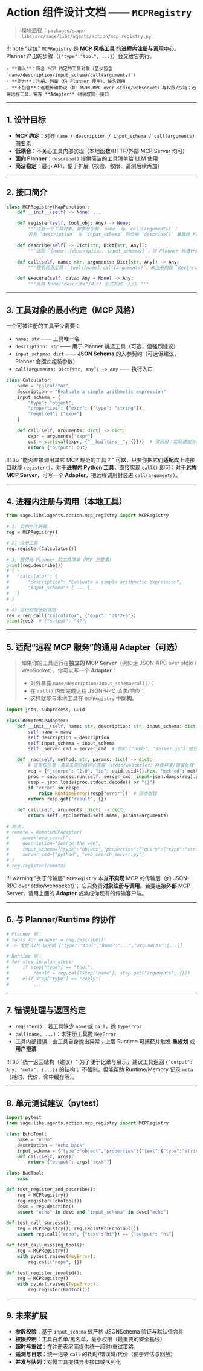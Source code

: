 # Action 组件设计文档 —— `MCPRegistry`

> 模块路径：`packages/sage-libs/src/sage/libs/agents/action/mcp_registry.py`

!!! note "定位"
    `MCPRegistry` 是 **MCP 风格工具** 的**进程内注册与调用**中心。Planner 产出的步骤（`{"type":"tool", ...}`）会交给它执行。

    - **输入**：符合 MCP 约定的工具对象（至少包含 `name/description/input_schema/call(arguments)`）
    - **能力**：注册、列举（供 Planner 使用）、按名调用
    - **不包含**：远程传输协议（如 JSON-RPC over stdio/websocket）与权限/沙箱；若需远程工具，需写 **Adapter** 封装成同一接口

---

## 1. 设计目标

- **MCP 约定**：对齐 `name / description / input_schema / call(arguments)` 四要素
- **低耦合**：不关心工具内部实现（本地函数/HTTP/外部 MCP Server 均可）
- **面向 Planner**：`describe()` 提供简洁的工具清单给 LLM 使用
- **简洁稳定**：最小 API，便于扩展（校验、权限、遥测后续再加）

---

## 2. 接口简介

```python title="mcp_registry.py"
class MCPRegistry(MapFunction):
    def __init__(self) -> None: ...

    def register(self, tool_obj: Any) -> None:
        """注册一个工具对象。要求至少有 `name` 与 `call(arguments)`；
        若有 `description` 与 `input_schema` 则会被 `describe()` 暴露给 Planner。"""

    def describe(self) -> Dict[str, Dict[str, Any]]:
        """返回 `{name: {description, input_schema}}`，供 Planner 构造计划时参考。"""

    def call(self, name: str, arguments: Dict[str, Any]) -> Any:
        """按名调用工具：`tools[name].call(arguments)`。未注册则抛 `KeyError`。"""

    def execute(self, data: Any = None) -> Any:
        """支持 None/"describe"/dict 形式的统一入口。"""
```

---

## 3. 工具对象的最小约定（MCP 风格）

一个可被注册的工具至少需要：

- `name: str` —— 工具唯一名
- `description: str` —— 用于 Planner 挑选工具（可选，但强烈建议）
- `input_schema: dict` —— **JSON Schema** 的入参契约（可选但建议，Planner 会据此组装参数）
- `call(arguments: Dict[str, Any]) -> Any` —— 执行入口

```python title="示例：本地 Calculator 工具"
class Calculator:
    name = "calculator"
    description = "Evaluate a simple arithmetic expression"
    input_schema = {
        "type": "object",
        "properties": {"expr": {"type": "string"}},
        "required": ["expr"]
    }

    def call(self, arguments: dict) -> dict:
        expr = arguments["expr"]
        out = str(eval(expr, {"__builtins__": {}}))  # 演示用：实际请加沙箱
        return {"output": out}
```

!!! tip "能否直接调用其它 MCP 规范的工具？"
    **可以**，只要你把它们**适配**成上述接口就能 `register()`。对于**进程内 Python 工具**，直接实现 `call()` 即可；对于**远程 MCP Server**，可写一个 **Adapter**，把远程调用封装进 `call(arguments)`。

---

## 4. 进程内注册与调用（本地工具）

```python
from sage.libs.agents.action.mcp_registry import MCPRegistry

# 1) 实例化注册表
reg = MCPRegistry()

# 2) 注册工具
reg.register(Calculator())

# 3) 提供给 Planner 的工具清单（MCP 三要素）
print(reg.describe())
# {
#   "calculator": {
#       "description": "Evaluate a simple arithmetic expression",
#       "input_schema": { ... }
#   }
# }

# 4) 运行时按计划调用
res = reg.call("calculator", {"expr": "21*2+5"})
print(res)  # {"output": "47"}
```

---

## 5. 适配“远程 MCP 服务”的通用 Adapter（可选）

> 如果你的工具运行在**独立的 MCP Server**（例如走 JSON-RPC over stdio / WebSocket），你可以写一个 **Adapter**：
> - 对外暴露 `name/description/input_schema/call()`；
> - 在 `call()` 内部完成远程 JSON-RPC 请求/响应；
> - 这样就能与本地工具在 `MCPRegistry` 中**同构**。

```python title="示例：远程 MCP 工具适配器（伪实现）"
import json, subprocess, uuid

class RemoteMCPAdapter:
    def __init__(self, name: str, description: str, input_schema: dict, server_cmd: list[str]):
        self.name = name
        self.description = description
        self.input_schema = input_schema
        self._server_cmd = server_cmd  # 例如 ["node", "server.js"] 或任意可启动的 MCP server

    def _rpc(self, method: str, params: dict) -> dict:
        # 这里仅示意：真实实现应维护长连接（stdio/websocket）并做并发/错误处理
        req = {"jsonrpc": "2.0", "id": uuid.uuid4().hex, "method": method, "params": params}
        proc = subprocess.run(self._server_cmd, input=json.dumps(req).encode(), capture_output=True)
        resp = json.loads(proc.stdout.decode() or "{}")
        if "error" in resp:
            raise RuntimeError(resp["error"])  # 同步抛错
        return resp.get("result", {})

    def call(self, arguments: dict) -> dict:
        return self._rpc(method=self.name, params=arguments)

# 用法：
# remote = RemoteMCPAdapter(
#     name="web_search",
#     description="Search the web",
#     input_schema={"type":"object","properties":{"query":{"type":"string"}},"required":["query"]},
#     server_cmd=["python", "web_search_server.py"]
# )
# reg.register(remote)
```

!!! warning "关于传输层"
    `MCPRegistry` 本身**不实现** MCP 的传输层（如 JSON-RPC over stdio/websocket）；
    它只负责**对象注册与调用**。若要连接**外部** MCP Server，请用上面的 **Adapter** 或集成你现有的传输客户端。

---

## 6. 与 Planner/Runtime 的协作

```python
# Planner 侧：
# tools_for_planner = reg.describe()
# -> 传给 LLM 以生成 {"type":"tool","name":"...","arguments":{...}}

# Runtime 侧：
# for step in plan_steps:
#     if step["type"] == "tool":
#         result = reg.call(step["name"], step.get("arguments", {}))
#     elif step["type"] == "reply":
#         ...
```

---

## 7. 错误处理与返回约定

- `register()`：若工具缺少 `name` 或 `call`，抛 `TypeError`
- `call(name, ...)`：未注册工具抛 `KeyError`
- 工具内部错误：由工具自身抛出异常；上层 Runtime 可捕获并触发 **重规划** 或 **用户澄清**

!!! tip "统一返回结构（建议）"
    为了便于记录与展示，建议工具返回 `{"output": Any, "meta": {...}}` 的结构；
    不强制，但能帮助 Runtime/Memory 记录 `meta`（耗时、代价、命中缓存等）。

---

## 8. 单元测试建议（pytest）

```python
import pytest
from sage.libs.agents.action.mcp_registry import MCPRegistry

class EchoTool:
    name = "echo"
    description = "echo back"
    input_schema = {"type":"object","properties":{"text":{"type":"string"}},"required":["text"]}
    def call(self, args):
        return {"output": args["text"]}

class BadTool:
    pass

def test_register_and_describe():
    reg = MCPRegistry()
    reg.register(EchoTool())
    desc = reg.describe()
    assert "echo" in desc and "input_schema" in desc["echo"]

def test_call_success():
    reg = MCPRegistry(); reg.register(EchoTool())
    assert reg.call("echo", {"text":"hi"}) == {"output": "hi"}

def test_call_missing_tool():
    reg = MCPRegistry()
    with pytest.raises(KeyError):
        reg.call("nope", {})

def test_register_invalid():
    reg = MCPRegistry()
    with pytest.raises(TypeError):
        reg.register(BadTool())
```

---

## 9. 未来扩展

- **参数校验**：基于 `input_schema` 做严格 JSONSchema 验证与默认值合并
- **权限控制**：工具白名单/黑名单，最小权限（最重要的安全基线）
- **超时与重试**：在注册表层面提供统一超时/重试策略
- **遥测与日志**：统一记录 `call` 的耗时/错误码/代价（便于评估与回放）
- **并发与队列**：对慢工具提供异步接口或队列化
